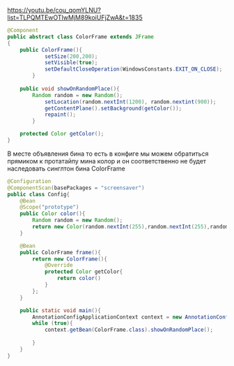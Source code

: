 https://youtu.be/cou_qomYLNU?list=TLPQMTEwOTIwMjM89koiUFjZwA&t=1835

```java
@Component
public abstract class ColorFrame extends JFrame
{
	public ColorFrame(){
			setSize(200,200);
			setVisible(true);
			setDefaultCloseOperation(WindowsConstants.EXIT_ON_CLOSE);
		}
	
	public void showOnRandomPlace(){
		Random random = new Random();
			setLocation(random.nextInt(1200), random.nextint(900));
			getContentPlane().setBackground(getColor());
			repaint();
		}

	protected Color getColor();
}
```
В месте объявления бина то есть в конфиге мы можем обратиться прямиком к протатайпу мина колор и он соответственно не будет наследовать синглтон бина ColorFrame
```java
@Configuration
@ComponentScan(basePackages = "screensaver")
public class Config{
	@Bean
	@Scope("prototype")
	public Color color(){
		Random random = new Random();
		return new Color(random.nextInt(255),random.nextInt(255),random.nextInt(255));
	}

	@Bean 
	public ColorFrame frame(){
		return new ColorFrame(){
			@Override 
			protected Color getColor{
				return color()
			}
		};
	}

	public static void main(){
		AnnotationConfigApplicationContext context = new AnnotationConfigApplicationContext();
		while (true){
			context.getBean(ColorFrame.class).showOnRandomPlace();
			
		}
 	}
}
```